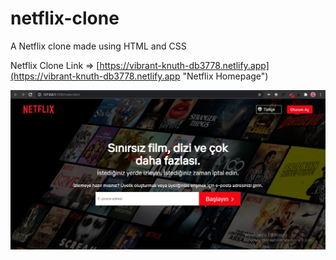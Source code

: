 # netflix-clone
A Netflix clone made using HTML and CSS

Netflix Clone Link => [https://vibrant-knuth-db3778.netlify.app](https://vibrant-knuth-db3778.netlify.app "Netflix Homepage")

<!-- Netflix Clone Link => 
<a href="https://vibrant-knuth-db3778.netlify.app" target="_blank">https://vibrant-knuth-db3778.netlify.app</a> -->

![netflix_demo](img/demo.png "netflix demo")
